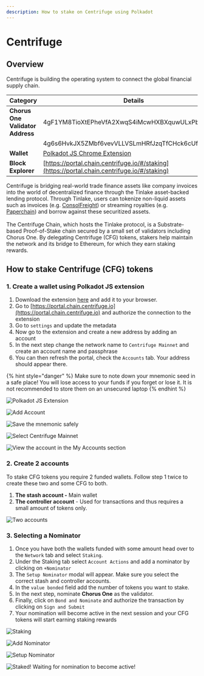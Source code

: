 ```yaml
---
description: How to stake on Centrifuge using Polkadot
---
```


# Centrifuge

## Overview

Centrifuge is building the operating system to connect the global financial supply chain.

| Category                         | Details                                                                                      |
| -------------------------------- | -------------------------------------------------------------------------------------------- |
| **Chorus One Validator Address** | 4gF1YM8TioXtEPheVfA2XwqS4iMcwHXBXquwULxPbuvMv2Si                                             |
|                                  | 4g6s6HvkJX5ZMbf6vevVLLVSLmHRfJzqTfCHck6cUfQrtmXP                                             |
| **Wallet**                       | [Polkadot JS Chrome Extension](https://polkadot.js.org/extension/)                           |
| **Block Explorer**               | [https://portal.chain.centrifuge.io/#/staking](https://portal.chain.centrifuge.io/#/staking) |

Centrifuge is bridging real-world trade finance assets like company invoices into the world of decentralized finance through the Tinlake asset-backed lending protocol. Through Tinlake, users can tokenize non-liquid assets such as invoices (e.g. [ConsolFreight](https://medium.com/centrifuge/the-first-drop-for-defi-23e5240cadf2)) or streaming royalties (e.g. [Paperchain](https://medium.com/centrifuge/centrifuge-tinlake-and-paperchain-join-forces-to-accelerate-music-streaming-revenues-c83324d116e7,)) and borrow against these securitized assets.\
\
The Centrifuge Chain, which hosts the Tinlake protocol, is a Substrate-based Proof-of-Stake chain secured by a small set of validators including Chorus One. By delegating Centrifuge (CFG) tokens, stakers help maintain the network and its bridge to Ethereum, for which they earn staking rewards.&#x20;

## How to stake Centrifuge (CFG) tokens

### 1. Create a wallet using Polkadot JS extension

1. Download the extension [here](https://polkadot.js.org/extension/) and add it to your browser.&#x20;
2. Go to [https://portal.chain.centrifuge.io](https://portal.chain.centrifuge.io) and  authorize the connection to the extension
3. Go to `settings` and update the metadata
4. Now go to the extension and create a new address by adding an account
5. In the next step change the network name to `Centrifuge Mainnet` and create an account name and passphrase
6. You can then refresh the portal, check the `Accounts` tab. Your address should appear there.

{% hint style="danger" %}
Make sure to note down your mnemonic seed in a safe place! You will lose access to your funds if you forget or lose it. It is not recommended to store them on an unsecured laptop
{% endhint %}

![Polkadot JS Extension](<../.gitbook/assets/image (14).png>)

![Add Account](<../.gitbook/assets/image (15).png>)

![Save the mnemonic safely](<../.gitbook/assets/image (16).png>)

![Select Centrifuge Mainnet](<../.gitbook/assets/image (17).png>)

![View the account in the My Accounts section](<../.gitbook/assets/image (18).png>)

### 2. Create 2 accounts

To stake CFG tokens you require 2 funded wallets. Follow step 1 twice to create these two and some CFG to both.

1. **The stash account -** Main wallet
2. **The controller account** - Used for transactions and thus requires a small amount of tokens only.

![Two accounts](<../.gitbook/assets/image (19).png>)

### 3. Selecting a Nominator

1. Once you have both the wallets funded with some amount head over to the `Network` tab and select `Staking`.&#x20;
2. Under the Staking tab select `Account Actions` and add a nominator by clicking on `+Nominator`&#x20;
3. The `Setup Nominator` modal will appear. Make sure you select the correct stash and controller accounts.&#x20;
4. In the `value bonded` field add the number of tokens you want to stake.&#x20;
5. In the next step, nominate **Chorus One** as the validator.&#x20;
6. Finally, click on `Bond and Nominate` and authorize the transaction by clicking on `Sign and Submit`&#x20;
7. Your nomination will become active in the next session and your CFG tokens will start earning staking rewards

![Staking](<../.gitbook/assets/image (20).png>)

![Add Nominator](<../.gitbook/assets/image (21).png>)

![Setup Nominator](<../.gitbook/assets/image (22).png>)

![Staked! Waiting for nomination to become active!](<../.gitbook/assets/image (23).png>)
